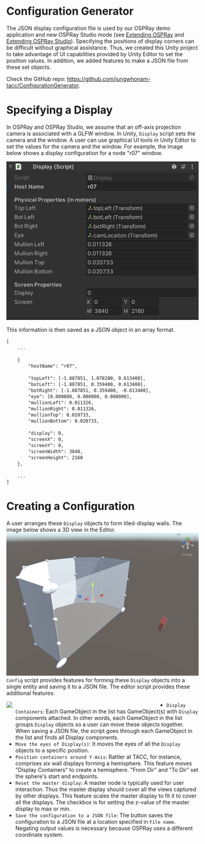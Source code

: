 # Configuration Generator
The JSON display configuration file is used by our OSPRay demo application and new OSPRay Studio mode (see [Extending OSPRay](OSPRay/OSPRay.md) and  [Extending OSPRay Studio](OSPRayStudio/OSPRayStudio.md)). Specifying the positions of display corners can be difficult without graphical assistance. Thus, we created this Unity project to take advantage of UI capabilities provided by Unity Editor to set the position values. In addition, we added features to make a JSON file from these set objects. 

Check the GitHub repo: https://github.com/jungwhonam-tacc/ConfigurationGenerator.

# Specifying a Display
In OSPRay and OSPRay Studio, we assume that an off-axis projection camera is associated with a GLFW window. In Unity, ```Display``` script sets the camera and the window. A user can use graphical UI tools in Unity Editor to set the values for the camera and the window. For example, the image below shows a display configuration for a node "r07" window.

![](Config%20Generator%20-%20display.png)

This information is then saved as a JSON object in an array format.

```
[
    ...

    {
        "hostName": "r07",

        "topLeft": [-1.887851, 1.078200, 0.613400],
        "botLeft": [-1.887851, 0.359400, 0.613400],
        "botRight": [-1.887851, 0.359400, -0.613400],
        "eye": [0.000000, 0.000000, 0.000000],
        "mullionLeft": 0.011326,
        "mullionRight": 0.011326,
        "mullionTop": 0.020733,
        "mullionBottom": 0.020733,

        "display": 0,
        "screenX": 0,
        "screenY": 0,
        "screenWidth": 3840,
        "screenHeight": 2160
    },

    ...
]
```

# Creating a Configuration
A user arranges these ```Display``` objects to form tiled-display walls. The image below shows a 3D view in the Editor. 
![](Config%20Generator%20-%203D.png)
```Config``` script provides features for forming these ```Display``` objects into a single entity and saving it to a JSON file.
The editor script provides these additional features:

<img align="left" width="400" src="Config%20Generator%20-%20set%20up.png" style="padding-right:20px;">

- ```Display Containers```: Each GameObject in the list has GameObject(s) with ```Display``` components attached. In other words, each GameObject in the list groups ```Display``` objects so a user can move these objects together. When saving a JSON file, the script goes through each GameObject in the list and finds all Display components.
- ```Move the eyes of Display(s)```: It moves the eyes of all the ```Display``` objects to a specific position.
- ```Position containers around Y-Axis```: Rattler at TACC, for instance, comprises six wall displays forming a hemisphere. This feature moves "Display Containers" to create a hemisphere. "From Dir" and "To Dir" set the sphere's start and endpoints.
- ```Reset the master display```: A master node is typically used for user interaction. Thus the master display should cover all the views captured by other displays. This feature scales the master display to fit it to cover all the displays. The checkbox is for setting the z-value of the master display to max or min.
- ```Save the configuration to a JSON file```: The button saves the configuration to a JSON file at a location specified in ```File name```. Negating output values is necessary because OSPRay uses a different coordinate system.